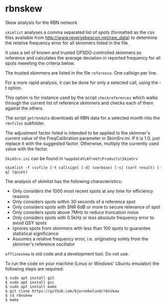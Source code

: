 # rbnskew
Skew analysis for the RBN network

`skimlist` analyses a comma separated list of spots (formatted as the csv 
files available from http://www.reversebeacon.net/raw_data) to determine 
the relative frequency error for all skimmers listed in the file. 

It uses a set of known and trusted GPSDO-controlled skimmers as reference 
and calculates the average deviation in reported frequency for all spots 
meeeting the criteria below. 

The trusted skimmers are listed in the file `reference`. One callsign per line.

For a more rapid analysis, it can be done for only a selected call, using the -t option.

This option is for instance used  by the script `checkreferences` which walks through 
the current list of reference skimmers and checks each of them against the others. 

The script `getrbndata` downloads all RBN data for a selected month into the 
`rbnfiles` subfolder.

The adjustment factor listed is intended to be applied to the skimmer's 
current value of the FreqCalibration parameter in SkimSrv.ini.
If it is 1.0, just replace it with the suggested factor. Otherwise, 
multiply the currently used value with the factor.

`SkimSrv.ini` can be found in `%appdata%\Afreet\Products\SkimSrv`

`skimlist -f csvfile [-t callsign] [-d] (verbose) [-s] (sort result) [-q] (quiet)`

The analysis of skimlist has the following characteristics:

* Only considers the 1000 most recent spots at any time for efficiency reasons
* Only considers spots within 30 seconds of a reference spot
* Only considers spots with SNR 6dB or more to secure relevance of spot
* Only considers spots above 7MHz to reduce truncation noise
* Only considers spots with 0.5kHz or less absolute frequency error to avoid QSY spots
* Ignores spots from skimmers with less than 100 spots to guarantee statistical significance
* Assumes a relative frequency error, i.e. originating solely from the skimmer's reference oscillator

`offlineskew` is old code and a development tool. Do not use. 

To run the code on your machine (Linux or Windows' Ubuntu emulator) the following steps are required:

`$ sudo apt install git`\
`$ sudo apt install gcc`\
`$ sudo apt install make`\
`$ git clone https://github.com/bjornekelund/rbnskew`\
`$ cd rbnskew`\
`$ make`

